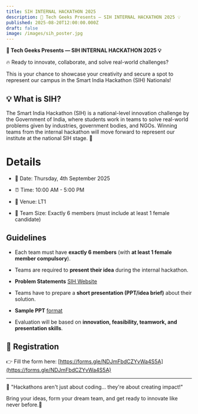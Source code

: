 ```yaml
---
title: SIH INTERNAL HACKATHON 2025
description: 🚀 Tech Geeks Presents — SIH INTERNAL HACKATHON 2025 💡
published: 2025-08-20T12:00:00.000Z
draft: false
image: /images/sih_poster.jpg
---
```

**🚀 Tech Geeks Presents — SIH INTERNAL HACKATHON 2025 💡**

🔥 Ready to innovate, collaborate, and solve real-world challenges?

This is your chance to showcase your creativity and secure a spot to represent our campus in the Smart India Hackathon (SIH) Nationals!

## 💡 What is SIH?

The Smart India Hackathon (SIH) is a national-level innovation challenge by the Government of India, where students work in teams to solve real-world problems given by industries, government bodies, and NGOs. Winning teams from the internal hackathon will move forward to represent our institute at the national SIH stage. 🚀

# Details

*   📅 Date: Thursday, 4th September 2025
    
*   ⏰ Time: 10:00 AM - 5:00 PM
    
*   📍 Venue: LT1
    
*   👥 Team Size: Exactly 6 members (must include at least 1 female candidate)
    

## Guidelines

*   Each team must have **exactly 6 members** (with **at least 1 female member compulsory**).
    
*   Teams are required to **present their idea** during the internal hackathon.
    
*   **Problem Statements** [SIH Website](https://sih.gov.in/sih2025PS)
    
*   Teams have to prepare a **short presentation (PPT/idea brief)** about their solution.
    
*   **Sample PPT** [format](https://sih.gov.in/letters/SIH2025-IDEA-Presentation-Format.pptx)
    
*   Evaluation will be based on **innovation, feasibility, teamwork, and presentation skills**.
    

## 📝 Registration

👉 Fill the form here: [https://forms.gle/NDJmFbdCZYvWa4S5A](https://forms.gle/NDJmFbdCZYvWa4S5A)

* * *

💬 "Hackathons aren't just about coding… they're about creating impact!"

Bring your ideas, form your dream team, and get ready to innovate like never before.🚀